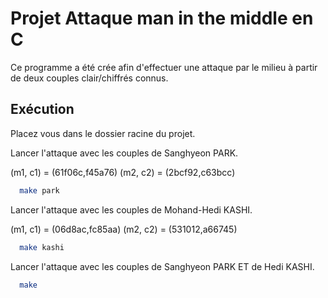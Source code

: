 
# Projet Attaque man in the middle en C

Ce programme a été crée afin d'effectuer une attaque par le milieu à partir de deux couples clair/chiffrés connus.




## Exécution

Placez vous dans le dossier racine du projet.


Lancer l'attaque avec les couples de Sanghyeon PARK.

(m1, c1) = (61f06c,f45a76)
(m2, c2) = (2bcf92,c63bcc)

```bash
  make park
```

Lancer l'attaque avec les couples de Mohand-Hedi KASHI.

(m1, c1) = (06d8ac,fc85aa)
(m2, c2) = (531012,a66745)

```bash
  make kashi
```

Lancer l'attaque avec les couples de Sanghyeon PARK ET de Hedi KASHI.

```bash
  make
```